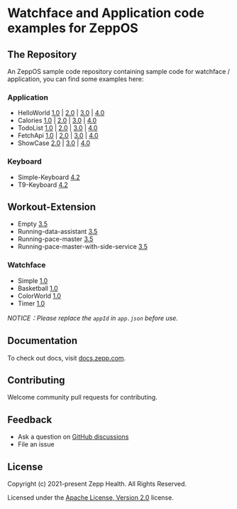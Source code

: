 # Watchface and Application code examples for ZeppOS

## The Repository

An ZeppOS sample code repository containing sample code for watchface / application, you can find some examples here:

### Application

* HelloWorld [1.0](./application/1.0/hello-world) | [2.0](./application/2.0/hello-world)  | [3.0](./application/3.0/hello-world) | [4.0](./application/4.0/hello-world)
* Calories [1.0](./application/1.0/calories) | [2.0](./application/2.0/calories/) | [3.0](./application/3.0/calories/) | [4.0](./application/4.0/calories)
* TodoList [1.0](./application/1.0/todo-list) | [2.0](./application/2.0/todo-list) | [3.0](./application/3.0/todo-list) | [4.0](./application/4.0/todo-list)
* FetchApi [1.0](./application/1.0/fetch-api) | [2.0](./application/2.0/fetch-api) | [3.0](./application/3.0/fetch-api) | [4.0](./application/4.0/fetch-api)
* ShowCase [2.0](./application/2.0/showcase) | [3.0](./application/3.0/3.0-feature) | [4.0](./application/4.0/4.0-feature)

### Keyboard

* Simple-Keyboard [4.2](./application/4.2/simple-keyboard)
* T9-Keyboard [4.2](./application/4.2/t9-keyboard)

## Workout-Extension

* Empty [3.5](./workout-extensions/3.5/empty)
* Running-data-assistant [3.5](./workout-extensions/3.5/running-data-assistant)
* Running-pace-master [3.5](./workout-extensions//3.5/running-pace-master)
* Running-pace-master-with-side-service [3.5](./workout-extensions/3.5/running-pace-master-with-side-service)

### Watchface

* Simple [1.0](./watchface/1.0/simple)
* Basketball [1.0](./watchface/1.0/basketball)
* ColorWorld [1.0](./watchface/1.0/color-world)
* Timer [1.0](./watchface/1.0/timer)

*NOTICE：Please replace the `appId` in `app.json` before use.*

## Documentation

To check out docs, visit [docs.zepp.com](https://docs.zepp.com/).

## Contributing

Welcome community pull requests for contributing.

## Feedback

* Ask a question on [GitHub discussions](https://github.com/orgs/zepp-health/discussions)
* File an issue

## License

Copyright (c) 2021-present Zepp Health. All Rights Reserved.

Licensed under the [Apache License, Version 2.0](LICENSE.txt) license.
